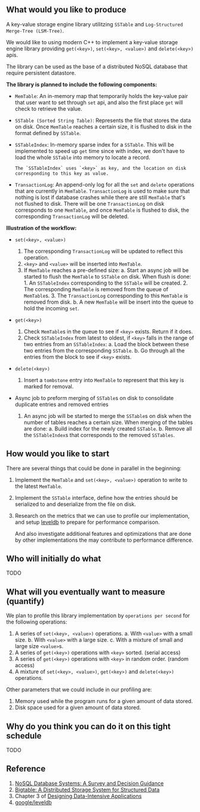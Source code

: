 ## What would you like to produce

A key-value storage engine library utilitzing `SSTable` and `Log-Structured Merge-Tree (LSM-Tree)`.

We would like to using modern C++ to implement a key-value storage engine library providing `get(<key>)`, `set(<key>, <value>)` and `delete(<key>)` apis. 

The library can be used as the base of a distributed NoSQL database that require persistent datastore. 

__The library is planned to include the following components:__

- `MemTable`: An in-memory map that temporarily holds the key-value pair that user want to set through `set` api, and also the first place `get` will check to retrieve the value.
- `SSTable (Sorted String Table)`: Represents the file that stores the data on disk. Once `MemTable` reaches a certain size, it is flushed to disk in the format defined by `SSTable`.
- `SSTableIndex`: In-memory sparse index for a `SSTable`. This will be implemented to speed up `get` time since with index, we don't have to load the whole `SSTable` into memory to locate a record.
    
      The `SSTableIndex` uses `<key>` as key, and the location on disk corresponding to this key as value.
- `TransactionLog`: An append-only log for all the `set` and `delete` operations that are currently in `MemTable`. `TransactionLog` is used to make sure that nothing is lost if database crashes while there are still `MemTable` that's not flushed to disk. There will be one `TransactionLog` on disk corresponds to one `MemTable`, and once `MemTable` is flushed to disk, the corresponding `TransactionLog` will be deleted.

__Illustration of the workflow:__

- `set(<key>, <value>)`
    1. The corresponding `TransactionLog` will be updated to reflect this operation.
    2. `<key>` and `<value>` will be inserted into `MemTable`.
    3. If `MemTable` reaches a pre-defined size:
        a. Start an async job will be started to flush the `MemTable` to `SSTable` on disk. When flush is done:
            1. An `SSTableIndex` corresponding to the `SSTable` will be created.
            2. The corresponding `MemTable` is removed from the queue of `MemTable`s.
            3. The `TransactionLog` corresponding to this `MemTable` is removed from disk.
        b. A new `MemTable` will be insert into the queue to hold the incoming `set`.

- `get(<key>)`
    1. Check `MemTable`s in the queue to see if `<key>` exists. Return if it does.
    2. Check `SSTableIndex` from latest to oldest, if `<key>` falls in the range of two entries from an `SSTableIndex`:
        a. Load the block between these two entries from the corresponding `SSTable`.
        b. Go through all the entries from the block to see if `<key>` exists.

- `delete(<key>)`
    1. Insert a `tombstone` entry into `MemTable` to represent that this key is marked for removal.

- Async job to preform merging of `SSTable`s on disk to consolidate duplicate entries and removed entries
    1. An async job will be started to merge the `SSTable`s on disk when the number of tables reaches a certain size. When merging of the tables are done:
        a. Build index for the newly created `SSTable`.
        b. Remove all the `SSTableIndex`s that corresponds to the removed `SSTables`. 

## How would you like to start
There are several things that could be done in parallel in the beginning:

1. Implement the `MemTable` and `set(<key>, <value>)` operation to write to the latest `MemTable`.
2. Implement the `SSTable` interface, define how the entries should be serialized to and deserialize from the file on disk.
3. Research on the metrics that we can use to profile our implementation, and setup [leveldb](https://github.com/google/leveldb) to prepare for performance comparison. 
   
      And also investigate additional features and optimizations that are done by other implementations the may contribute to performance difference.

## Who will initially do what

TODO

## What will you eventually want to measure (quantify)
We plan to profile this library implementation by `operations per second` for the following operations:

1. A series of `set(<key>, <value>)` operations.
    a. With `<value>` with a small size.
    b. With `<value>` with a large size.
    c. With a mixture of small and large size `<value>`s.
2. A series of `get(<key>)` operations with `<key>` sorted. (serial access)
3. A series of `get(<key>)` operations with `<key>` in random order. (random access)
4. A mixture of `set(<key>, <value>)`, `get(<key>)` and `delete(<key>)` operations.

Other parameters that we could include in our profiling are:

1. Memory used while the program runs for a given amount of data stored.
2. Disk space used for a given amount of data stored.

## Why do you think you can do it on this tight schedule

TODO

## Reference

1. [NoSQL Database Systems: A Survey and Decision Guidance](https://www.cs.utexas.edu/~rossbach/cs378h/papers/nosql-survey.pdf)
2. [Bigtable: A Distributed Storage System for Structured Data](http://static.googleusercontent.com/media/research.google.com/en//archive/bigtable-osdi06.pdf)
3. Chapter 3 of [Designing Data-Intensive Applications](https://www.oreilly.com/library/view/designing-data-intensive-applications/9781491903063/)
4. [google/leveldb](https://github.com/google/leveldb)

